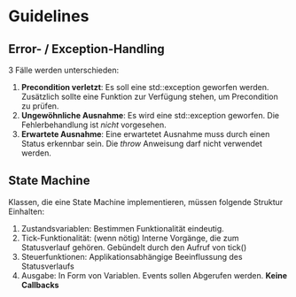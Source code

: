 # Guidelines

## Error- / Exception-Handling
3 Fälle werden unterschieden:
1) **Precondition verletzt**: Es soll eine std::exception geworfen werden. Zusätzlich sollte eine Funktion zur Verfügung stehen, um Precondition zu prüfen.
2) **Ungewöhnliche Ausnahme**: Es wird eine std::exception geworfen. Die Fehlerbehandlung ist *nicht* vorgesehen.
3) **Erwartete Ausnahme**: Eine erwartetet Ausnahme muss durch einen Status erkennbar sein. Die *throw* Anweisung darf nicht verwendet werden.

## State Machine
Klassen, die eine State Machine implementieren, müssen folgende Struktur Einhalten:
1) Zustandsvariablen: Bestimmen Funktionalität eindeutig.
2) Tick-Funktionalität: (wenn nötig) Interne Vorgänge, die zum Statusverlauf gehören. Gebündelt durch den Aufruf von tick()
3) Steuerfunktionen: Applikationsabhängige Beeinflussung des Statusverlaufs
4) Ausgabe: In Form von Variablen. Events sollen Abgerufen werden. **Keine Callbacks**
